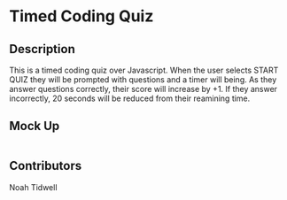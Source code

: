 # Timed Coding Quiz

## Description
This is a timed coding quiz over Javascript. When the user selects START QUIZ they will be prompted with questions and a timer will being. As they answer questions correctly, their score will increase by +1. If they answer incorrectly, 20 seconds will be reduced from their reamining time.

## Mock Up

<img href="./assets/mock-up.png">

## Contributors
Noah Tidwell